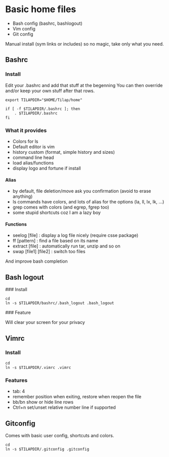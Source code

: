 ﻿# Basic home files

- Bash config (bashrc, bashlogout)
- Vim config
- Git config

Manual install (sym links or includes) so no magic, take only what you need.

## Bashrc

### Install

Edit your .bashrc and add that stuff at the begenning
You can then override and/or keep your own stuff after that rows.

```
export TILAPDIR="$HOME/Tilap/home"

if [ -f $TILAPDIR/.bashrc ]; then
    . $TILAPDIR/.bashrc
fi
```

### What it provides

* Colors for ls
* Default editor is vim
* history custom (format, simple history and sizes)
* command line head
* load alias/functions
* display logo and fortune if install

#### Alias

* by default, file deletion/move ask you confirmation (avoid to erase anything)
* ls commands have colors, and lots of alias for the options (la, ll, lx, lk, ...)
* grep comes with colors (and egrep, fgrep too)
* some stupid shortcuts coz I am a lazy boy

#### Functions
* seelog [file] : display a log file nicely (require csse package)
* ff [pattern] : find a file based on its name
* extract [file] : automatically run tar, unzip and so on
* swap [file1] [file2] : switch too files

And improve bash completion

## Bash logout

### Install

```
cd
ln -s $TILAPDIR/bashrc/.bash_logout .bash_logout
```

### Feature

Will clear your screen for your privacy

## Vimrc

### Install

```
cd
ln -s $TILAPDIR/.vimrc .vimrc
```

### Features

* tab: 4
* remember position when exiting, restore when reopen the file
* bb/bn show or hide line rows
* Ctrl+n set/unset relative number line if supported

## Gitconfig

Comes with basic user config, shortcuts and colors.

```
cd
ln -s $TILAPDIR/.gitconfig .gitconfig
```
